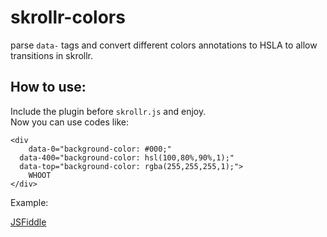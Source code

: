 skrollr-colors
==============

parse ``data-`` tags and convert different colors annotations to HSLA to allow transitions in skrollr.

How to use:
--------------

Include the plugin before ``skrollr.js`` and enjoy.  
Now you can use codes like:

    <div 
        data-0="background-color: #000;"
      data-400="background-color: hsl(100,80%,90%,1);"
      data-top="background-color: rgba(255,255,255,1);">
        WHOOT
    </div>

Example:

[JSFiddle](http://jsfiddle.net/nL75k/1/)
